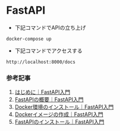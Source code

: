 # FastAPI

- 下記コマンドでAPIの立ち上げ
```
docker-compose up
```

- 下記コマンドでアクセスする
```
http://localhost:8000/docs
```

### 参考記事
1. [はじめに｜FastAPI入門](https://zenn.dev/sh0nk/books/537bb028709ab9/viewer/f1b6fc)
2. [FastAPIの概要｜FastAPI入門](https://zenn.dev/sh0nk/books/537bb028709ab9/viewer/742f63)
3. [Docker環境のインストール｜FastAPI入門](https://zenn.dev/sh0nk/books/537bb028709ab9/viewer/511860)
4. [Dockerイメージの作成｜FastAPI入門](https://zenn.dev/sh0nk/books/537bb028709ab9/viewer/bdf8a5)
5. [FastAPIのインストール｜FastAPI入門](https://zenn.dev/sh0nk/books/537bb028709ab9/viewer/5d287c)